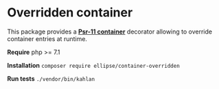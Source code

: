 # Overridden container

This package provides a **[Psr-11 container](https://github.com/container-interop/fig-standards/blob/master/proposed/container.md)** decorator allowing to override container entries at runtime.

**Require** php >= 7.1

**Installation** `composer require ellipse/container-overridden`

**Run tests** `./vendor/bin/kahlan`

